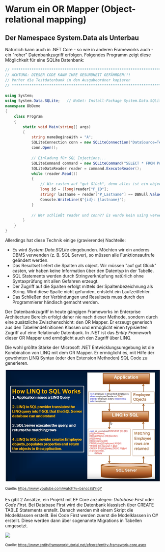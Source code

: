 # Warum ein OR Mapper (Object-relational mapping)

## Der Namespace System.Data als Unterbau

Natürlich kann auch in .NET Core - so wie in anderen Frameworks auch - ein "roher" Datenbankzugriff
erfolgen. Folgendes Programm zeigt diese Möglichkeit für eine SQLite Datenbank:

```c#
// *************************************************************************************************
// ACHTUNG: DIESER CODE KANN IHRE GESUNDHEIT GEFÄHRDEN!!!
// Vorher die Testdatenbank in den Ausgabeordner kopieren
// *************************************************************************************************

using System;
using System.Data.SQLite;   // NuGet: Install-Package System.Data.SQLite.Core
namespace DbDemo
{
    class Program
    {
        static void Main(string[] args)
        {
            string nameBeginsWith = "A";
            SQLiteConnection conn = new SQLiteConnection("DataSource=Tests.db");
            conn.Open();

            // Einladung für SQL Injections...
            SQLiteCommand command = new SQLiteCommand("SELECT * FROM Pupil WHERE P_Lastname LIKE '" + nameBeginsWith + "%'", conn);
            SQLiteDataReader reader = command.ExecuteReader();
            while (reader.Read())
            {
                // Wir casten auf "gut Glück", denn alles ist ein object.
                long id = (long)reader["P_ID"];
                string? lastname = reader["P_Lastname"] == DBNull.Value ? null : (string)reader["P_Lastname"];
                Console.WriteLine($"{id}: {lastname}");
            }

            // Wer schließt reader und conn?? Es wurde kein using verwendet.
        }
    }
}
```

Allerdings hat diese Technik einige (gravierende) Nachteile:

- Es wird *System.Data.SQLite* eingebunden. Möchten wir ein anderes DBMS verwenden (z. B. SQL Server),
  so müssen alle Funktionsaufrufe geändert werden.
- Das Resultset liefert die Spalten als object. Wir müssen "auf gut Glück" casten, wir haben keine
  Information über den Datentyp in der Tabelle.
- SQL Statements werden durch Stringverknüpfung natürlich ohne Syntaxprüfung mit allen Gefahren
  erzeugt.  
- Der Zugriff auf die Spalten erfolgt mittels der Spaltenbezeichnung als String. Wird diese Spalte
  nicht gefunden, entsteht ein Laufzeitfehler.
- Das Schließen der Verbindungen und Resultsets muss durch den Programmierer händisch gemacht werden.

Der Datenbankzugriff in heute gängigen Frameworks im Enterprise Architecture Bereich erfolgt daher
nie nach dieser Methode, sondern durch eine zusätzliche Zwischenschicht: den OR Mapper. Er erzeugt
generisch aus den Tabellendefinitionen Klassen und ermöglicht einen typisierten Zugriff auf eine
Relationale Datenbank. In .NET ist das *Entity Framework* dieser OR Mapper und ermöglicht auch
den Zugriff über LINQ.

Die wohl größte Stärke der Microsoft .NET Entwicklungsumgebung ist die Kombination von LINQ mit dem
OR Mapper. Er ermöglicht es, mit Hilfe der gewohnten LINQ Syntax (oder den Extension Methoden)
SQL Code zu generieren.

![](linq_to_sql.png)

<sup>Quelle: https://www.youtube.com/watch?v=bsncc8dYIgY</sup>

Es gibt 2 Ansätze, ein Projekt mit EF Core anzulegen: *Database First* oder *Code First*. Bei
Database First wird die Datenbank klassisch über CREATE TABLE Statements erstellt. Danach werden mit
einem Skript die Modelklassen erstellt. Bei Code First werden zuerst die Modelklassen in C# erstellt. Diese
werden dann über sogenannte Migrations in Tabellen umgesetzt. 

![](https://www.entityframeworktutorial.net/Images/efcore/ef-core-dev-approaces.png)

<sup>Quelle: https://www.entityframeworktutorial.net/efcore/entity-framework-core.aspx</sup>
